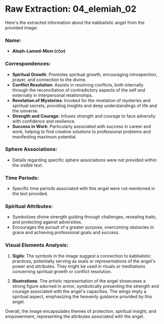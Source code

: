# Raw Extraction: 04_elemiah_02

Here's the extracted information about the kabbalistic angel from the provided image:

### Name:
- **Aleph-Lamed-Mem (עֵלֵהָ)**

### Correspondences:
- **Spiritual Growth**: Promotes spiritual growth, encouraging introspection, prayer, and connection to the divine.
- **Conflict Resolution**: Assists in resolving conflicts, both internally through the reconciliation of contradictory aspects of the self and externally in interpersonal relationships.
- **Revelation of Mysteries**: Invoked for the revelation of mysteries and spiritual secrets, providing insights and deep understandings of life and the universe.
- **Strength and Courage**: Infuses strength and courage to face adversity with confidence and resilience.
- **Success in Work**: Particularly associated with success in career and work, helping to find creative solutions to professional problems and manifesting maximum potential.

### Sphere Associations:
- Details regarding specific sphere associations were not provided within the visible text.

### Time Periods:
- Specific time periods associated with this angel were not mentioned in the text provided.

### Spiritual Attributes:
- Symbolizes divine strength guiding through challenges, revealing traits, and protecting against adversities.
- Encourages the pursuit of a greater purpose, overcoming obstacles in grace and achieving professional goals and success.

### Visual Elements Analysis:
1. **Sigils**: The symbols in the image suggest a connection to kabbalistic practices, potentially serving as seals or representations of the angel's power and attributes. They might be used in rituals or meditations concerning spiritual growth or conflict resolution.
   
2. **Illustrations**: The artistic representation of the angel showcases a strong figure adorned in armor, symbolically presenting the strength and courage associated with the angel's capacities. The wings imply a spiritual aspect, emphasizing the heavenly guidance provided by this angel.

Overall, the image encapsulates themes of protection, spiritual insight, and empowerment, representing the attributes associated with the angel.